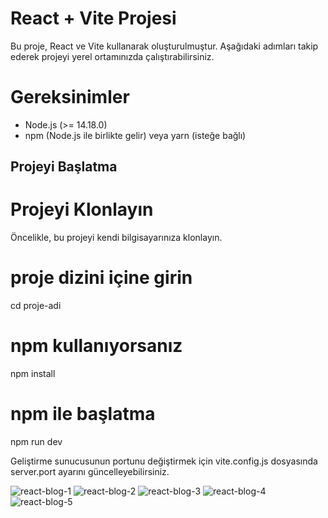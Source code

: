 # React + Vite Projesi

Bu proje, React ve Vite kullanarak oluşturulmuştur. Aşağıdaki adımları takip ederek projeyi yerel ortamınızda çalıştırabilirsiniz.

# Gereksinimler

- Node.js (>= 14.18.0)
- npm (Node.js ile birlikte gelir) veya yarn (isteğe bağlı)

## Projeyi Başlatma

# Projeyi Klonlayın
Öncelikle, bu projeyi kendi bilgisayarınıza klonlayın.

# proje dizini içine girin
cd proje-adi
# npm kullanıyorsanız
npm install
# npm ile başlatma
npm run dev

Geliştirme sunucusunun portunu değiştirmek için vite.config.js dosyasında server.port ayarını güncelleyebilirsiniz.

![react-blog-1](https://github.com/user-attachments/assets/43492be2-44c9-4678-ba2a-a2a3570d601e)
![react-blog-2](https://github.com/user-attachments/assets/f87e5e11-5ce5-44ee-9c79-7d026dcc5739)
![react-blog-3](https://github.com/user-attachments/assets/d23454fc-2615-462a-b723-4947e7a413a8)
![react-blog-4](https://github.com/user-attachments/assets/9e660d4f-5a9a-430a-886b-566a8d2772f0)
![react-blog-5](https://github.com/user-attachments/assets/69ae7968-0afa-4453-bc74-8eb4f5c84298)



